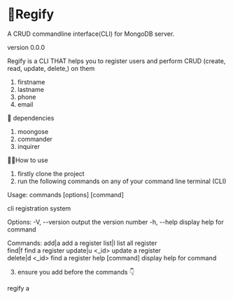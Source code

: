 # 📃Regify

A CRUD commandline interface(CLI) for MongoDB server.

version 0.0.0

Regify is a CLI THAT helps you to register users and perform CRUD (create, read, update, delete,) on them

1. firstname
2. lastname
5. phone
4. email


🔗 dependencies
1. moongose
2. commander
3. inquirer


🤷‍♀️How to use

1. firstly clone the project
2. run the following commands on any of your command line terminal (CLI) 

Usage: commands [options] [command]        

cli registration system

Options:
  -V, --version   output the version number
  -h, --help      display help for command 

Commands:
  add|a           add a register
  list|l          list all register        
  find|f <name>   find a register
  update|u <_id>  update a register        
  delete|d <_id>  find a register
  help [command]  display help for command
  
  3. ensure you add <regify> before the commands 👇
  
  regify a
